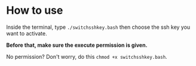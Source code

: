 # How to use
Inside the terminal, type `./switchsshkey.bash` then choose the ssh key you want to activate.

**Before that, make sure the execute permission is given.**

No permission? Don't worry, do this `chmod +x switchsshkey.bash`.
